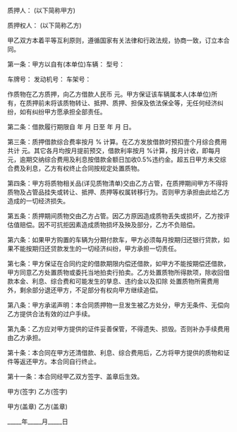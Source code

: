 
 


质押人： (以下简称甲方)


质押权人： (以下简称乙方)


甲乙双方本着平等互利原则，遵循国家有关法律和行政法规，协商一致，订立本合同。


第一条：甲方以自有(本单位)车辆： 型号：


车牌号： 发动机号： 车架号：


作质物在乙方质押，向乙方借款人民币 元。甲方保证该车辆属本人(本单位)所有，在质押前未将该质物转让、抵押、质押、担保及依法保全等，无任何经济纠纷，如有纠纷甲方愿承担全部责任。


第二条：借款履行期限自 年 月 日至 年 月 日。


第三条：质押借款综合费率按月 % 计算。在乙方发放借款时预扣壹个月综合费用共计 元。其它各月均按月提前预交，借款利率按月 %计算，按月计收，即每月 元，逾期交纳综合费用及利息按借款金额日加收0.5%违约金。超五日甲方未交综合费及利息，乙方有权终止合同按规定处置质物。


第四条：甲方将质物相关品(详见质物清单)交由乙方占管，在质押期间甲方不得将质物及占管品挂失或转让、抵押、质押等权属转移行为。否则甲方承担由此给乙方造成的一切经济损失。


第五条：质押期间质物交由乙方占管。因乙方原因造成质物丢失或损坏，乙方按评估值赔偿。因不可抗拒因素造成质物损坏及殃及部分，乙方不负赔偿。


第六条：如果甲方购置的车辆为分期付款车，甲方必须每月按期归还银行贷款，如果不能按期归还贷款发生的一切经济纠纷，甲方承担一切责任。


第七条：甲方保证在合同约定的借款期限内偿还借款，如甲方不能按期偿还借款，甲方同意乙方处置质物或委托当地拍卖行拍卖。乙方处置质物所得款项，除收回借款本金、利息、综合费和可能发生的孳息、违约金以及扣除 处置质物所需费用外，剩余部分退还甲方，不足部分有权向甲方继续追偿。


第八条：甲方承诺声明：本合同质押物一旦发生被乙方处分，甲方无条件、无偿向乙方提供合法有效的过户手续。


第九条：乙方应对甲方提供的证件妥善保管，不得遗失、损毁。否则补办手续费用由乙方承担。


第十条：本合同在甲方还清借款、利息、综合费用后，乙方将甲方提供的质物和证件等返还甲方。本合同自行终止。


第十一条：本合同经甲乙双方签字、盖章后生效。


甲方(签字) 乙方(签字)


甲方(盖章) 乙方(盖章)


_____年_____月_____日
 


 

 
 
 
 
 
  


  
 

  


  


  
 
 
 
 

